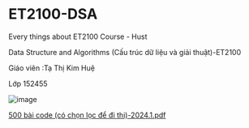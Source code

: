 # ET2100-DSA
Every things about ET2100 Course - Hust

Data Structure and Algorithms (Cấu trúc dữ liệu và giải thuật)-ET2100

Giáo viên :Tạ Thị Kim Huệ         

Lớp 152455


![image](https://github.com/user-attachments/assets/b53a712a-a1e2-4ec8-90c1-77cb3d76cc25)

[500 bài code (có chọn lọc để đi thi)-2024.1.pdf](https://github.com/user-attachments/files/18458438/500.bai.code.co.ch.n.l.c.d.di.thi.-2024.1.pdf)
